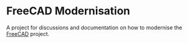 # FreeCAD Modernisation

A project for discussions and documentation on how to modernise the [FreeCAD](https://www.freecad.org) project. 
